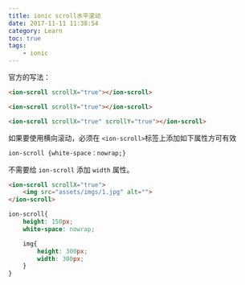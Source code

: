 ```yaml
---
title: ionic scroll水平滚动
date: 2017-11-11 11:38:54
category: Learn
toc: true
tags: 
    - ionic
---
```


官方的写法：

```html
<ion-scroll scrollX="true"></ion-scroll>

<ion-scroll scrollY="true"></ion-scroll>

<ion-scroll scrollX="true" scrollY="true"></ion-scroll>
```

<!-- more -->

如果要使用横向滚动，必须在 `<ion-scroll>`标签上添加如下属性方可有效

```css
ion-scroll {white-space：nowrap;}
```

不需要给 `ion-scroll` 添加 `width` 属性。

```html
<ion-scroll scrollX="true">
    <img src="assets/imgs/1.jpg" alt="">
</ion-scroll>
```

```css
ion-scroll{
    height: 150px;
    white-space: nowrap;

    img{
        height: 300px;
        width: 300px;
    }
}
```




